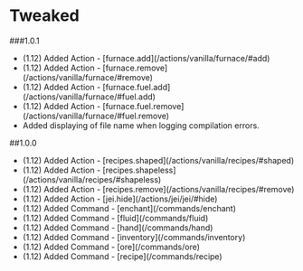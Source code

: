 # Tweaked

###1.0.1
<ul>
  <li>(1.12) Added Action - [furnace.add](/actions/vanilla/furnace/#add)</li>
  <li>(1.12) Added Action - [furnace.remove](/actions/vanilla/furnace/#remove)</li>
  <li>(1.12) Added Action - [furnace.fuel.add](/actions/vanilla/furnace/#fuel.add)</li>
  <li>(1.12) Added Action - [furnace.fuel.remove](/actions/vanilla/furnace/#fuel.remove)</li>
  <li>Added displaying of file name when logging compilation errors.</li>
</ul>

##1.0.0
<ul>
  <li>(1.12) Added Action - [recipes.shaped](/actions/vanilla/recipes/#shaped)</li>
  <li>(1.12) Added Action - [recipes.shapeless](/actions/vanilla/recipes/#shapeless)</li>
  <li>(1.12) Added Action - [recipes.remove](/actions/vanilla/recipes/#remove)</li>
  <li>(1.12) Added Action - [jei.hide](/actions/jei/jei/#hide)</li>
  <li>(1.12) Added Command - [enchant](/commands/enchant)</li>
  <li>(1.12) Added Command - [fluid](/commands/fluid)</li>
  <li>(1.12) Added Command - [hand](/commands/hand)</li>
  <li>(1.12) Added Command - [inventory](/commands/inventory)</li>
  <li>(1.12) Added Command - [ore](/commands/ore)</li>
  <li>(1.12) Added Command - [recipe](/commands/recipe)</li>
</ul>